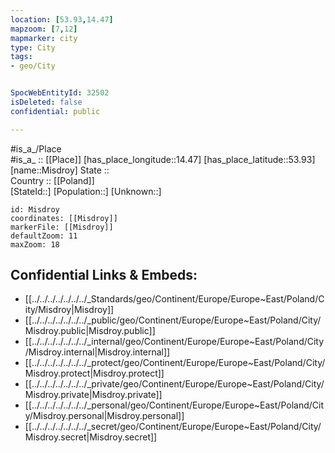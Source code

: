 ```yaml
---
location: [53.93,14.47] 
mapzoom: [7,12] 
mapmarker: city 
type: City
tags:
- geo/City


SpocWebEntityId: 32502
isDeleted: false
confidential: public

---
```

#is_a_/Place  
#is_a_ :: [[Place]] 
[has_place_longitude::14.47] 
[has_place_latitude::53.93] 
[name::Misdroy] 
State ::  
Country :: [[Poland]]  
[StateId::] 
[Population::] 
[Unknown::] 


```leaflet
id: Misdroy
coordinates: [[Misdroy]] 
markerFile: [[Misdroy]] 
defaultZoom: 11 
maxZoom: 18
```


## Confidential Links & Embeds: 
- [[../../../../../../../_Standards/geo/Continent/Europe/Europe~East/Poland/City/Misdroy|Misdroy]] 
- [[../../../../../../../_public/geo/Continent/Europe/Europe~East/Poland/City/Misdroy.public|Misdroy.public]] 
- [[../../../../../../../_internal/geo/Continent/Europe/Europe~East/Poland/City/Misdroy.internal|Misdroy.internal]] 
- [[../../../../../../../_protect/geo/Continent/Europe/Europe~East/Poland/City/Misdroy.protect|Misdroy.protect]] 
- [[../../../../../../../_private/geo/Continent/Europe/Europe~East/Poland/City/Misdroy.private|Misdroy.private]] 
- [[../../../../../../../_personal/geo/Continent/Europe/Europe~East/Poland/City/Misdroy.personal|Misdroy.personal]] 
- [[../../../../../../../_secret/geo/Continent/Europe/Europe~East/Poland/City/Misdroy.secret|Misdroy.secret]] 
